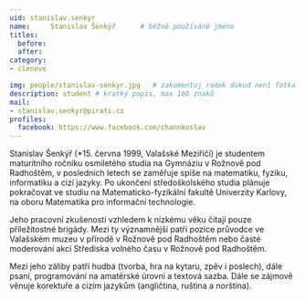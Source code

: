 ```yaml
---
uid: stanislav.senkyr
name:     Stanislav Šenkýř  	# běžně používáné jméno
titles:
  before: 
  after:
category:
- clenove

img: people/stanislav-senkyr.jpg   # zakomentuj radek dokud není fotka
description: student # kratký popis, max 160 znaků
mail:
- stanislav.senkyr@pirati.cz
profiles:
  facebook: https://www.facebook.com/channkoslav
---
```


Stanislav Šenkýř (*15. června 1999, Valašské Meziříčí) je studentem maturitního ročníku osmiletého studia na Gymnáziu v Rožnově pod Radhoštěm, v posledních letech se zaměřuje spíše na matematiku, fyziku, informatiku a cizí jazyky. Po ukončení středoškolského studia plánuje pokračovat ve studiu na Matematicko-fyzikální fakultě Univerzity Karlovy, na oboru Matematika pro informační technologie.

Jeho pracovní zkušenosti vzhledem k nízkému věku čítají pouze příležitostné brigády. Mezi ty významnější patří pozice průvodce ve Valašském muzeu v přírodě v Rožnově pod Radhoštěm nebo časté moderování akcí Střediska volného času v Rožnově pod Radhoštěm.

Mezi jeho záliby patří hudba (tvorba, hra na kytaru, zpěv i poslech), dále psaní, programování na amatérské úrovni a textová sazba. Dále se zájmově věnuje korektuře a cizím jazykům (angličtina, ruština a norština).
